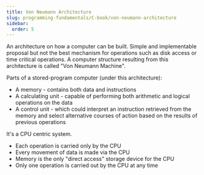 ```yaml
---
title: Von Neumann Architecture
slug: programming-fundamentals/C-book/von-neumann-architecture
sidebar:
  order: 5
---
```


An architecture on how a computer can be built. Simple and implementable
proposal but not the best mechanism for operations such as disk access or time
critical operations. A computer structure resulting from this architecture is
called "Von Neumann Machine".

Parts of a stored-program computer (under this architecture):

- A memory - contains both data and instructions
- A calculating unit - capable of performing both arithmetic and logical
  operations on the data
- A control unit - which could interpret an instruction retrieved from the
  memory and select alternative courses of action based on the results of
  previous operations

It's a CPU centric system.

- Each operation is carried only by the CPU
- Every movement of data is made via the CPU
- Memory is the only "direct access" storage device for the CPU
- Only one operation is carried out by the CPU at any time
